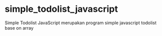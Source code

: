 # simple_todolist_javascript
Simple Todolist JavaScript merupakan program simple javascript todolist base on array
